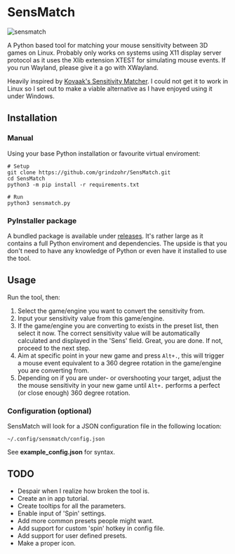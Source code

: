 # SensMatch
![sensmatch](https://user-images.githubusercontent.com/108157655/182255471-fc8158a2-a2f9-49ec-99bc-04a011be4483.png)

A Python based tool for matching your mouse sensitivity between 3D games on Linux. Probably only works on systems using X11 display server protocol as it uses the Xlib extension XTEST for simulating mouse events. If you run Wayland, please give it a go with XWayland.

Heavily inspired by [Kovaak's Sensitivity Matcher](https://github.com/KovaaK/SensitivityMatcher/). I could not get it to work in Linux so I set out to make a viable alternative as I have enjoyed using it under Windows.

## Installation

### Manual
Using your base Python installation or favourite virtual enviroment:
```shell
# Setup
git clone https://github.com/grindzohr/SensMatch.git
cd SensMatch
python3 -m pip install -r requirements.txt

# Run
python3 sensmatch.py
```

### PyInstaller package
A bundled package is available under [releases](https://github.com/grindzohr/SensMatch/releases). It's rather large as it contains a full Python enviroment and dependencies. The upside is that you don't need to have any knowledge of Python or even have it installed to use the tool.

## Usage
Run the tool, then:

1. Select the game/engine you want to convert the sensitivity from.
2. Input your sensitivity value from this game/engine.
3. If the game/engine you are converting to exists in the preset list, then select it now. The correct sensitivity value will be automatically calculated and displayed in the 'Sens' field. Great, you are done. If not, proceed to the next step.
4. Aim at specific point in your new game and press `Alt+.`, this will trigger a mouse event equivalent to a 360 degree rotation in the game/engine you are converting from.
5. Depending on if you are under- or overshooting your target, adjust the the mouse sensitivity in your new game until `Alt+.` performs a perfect (or close enough) 360 degree rotation.

### Configuration (optional)
SensMatch will look for a JSON configuration file in the following location:

`~/.config/sensmatch/config.json`

See **example_config.json** for syntax.

## TODO
* Despair when I realize how broken the tool is.
* Create an in app tutorial.
* Create tooltips for all the parameters.
* Enable input of 'Spin' settings.
* Add more common presets people might want.
* Add support for custom 'spin' hotkey in config file.
* Add support for user defined presets.
* Make a proper icon.
